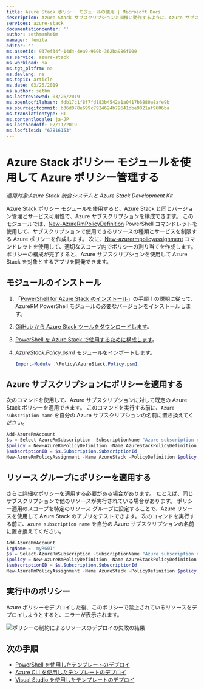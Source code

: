 ```yaml
---
title: Azure Stack ポリシー モジュールの使用 | Microsoft Docs
description: Azure Stack サブスクリプションと同様に動作するように、Azure サブスクリプションを制限する方法を説明します。
services: azure-stack
documentationcenter: ''
author: sethmanheim
manager: femila
editor: ''
ms.assetid: 937ef34f-14d4-4ea9-960b-362ba986f000
ms.service: azure-stack
ms.workload: na
ms.tgt_pltfrm: na
ms.devlang: na
ms.topic: article
ms.date: 03/26/2019
ms.author: sethm
ms.lastreviewed: 03/26/2019
ms.openlocfilehash: fdb17c1f8f7fd183b4542a1a0417b6880a8afe9b
ms.sourcegitcommit: b36d078e699c7924624b79641dbe9021af9606ba
ms.translationtype: HT
ms.contentlocale: ja-JP
ms.lasthandoff: 07/11/2019
ms.locfileid: "67816153"
---
```

# <a name="manage-azure-policy-using-the-azure-stack-policy-module"></a>Azure Stack ポリシー モジュールを使用して Azure ポリシー管理する

*適用対象:Azure Stack 統合システムと Azure Stack Development Kit*

Azure Stack ポリシー モジュールを使用すると、Azure Stack と同じバージョン管理とサービス可用性で、Azure サブスクリプションを構成できます。 このモジュールでは、[New-AzureRmPolicyDefinition](/powershell/module/azurerm.resources/new-azurermpolicydefinition) PowerShell コマンドレットを使用して、サブスクリプションで使用できるリソースの種類とサービスを制限する Azure ポリシーを作成します。 次に、[New-azurermpolicyassignment](/powershell/module/azurerm.resources/new-azurermpolicyassignment) コマンドレットを使用して、適切なスコープ内でポリシーの割り当てを作成します。 ポリシーの構成が完了すると、Azure サブスクリプションを使用して Azure Stack を対象とするアプリを開発できます。

## <a name="install-the-module"></a>モジュールのインストール

1. 「[PowerShell for Azure Stack のインストール](../operator/azure-stack-powershell-install.md)」の手順 1 の説明に従って、AzureRM PowerShell モジュールの必要なバージョンをインストールします。
2. [GitHub から Azure Stack ツールをダウンロードします](../operator/azure-stack-powershell-download.md)。
3. [PowerShell を Azure Stack で使用するために構成します](azure-stack-powershell-configure-user.md)。
4. *AzureStack.Policy.psm1* モジュールをインポートします。


   ```powershell
   Import-Module .\Policy\AzureStack.Policy.psm1
   ```

## <a name="apply-policy-to-azure-subscription"></a>Azure サブスクリプションにポリシーを適用する

次のコマンドを使用して、Azure サブスクリプションに対して既定の Azure Stack ポリシーを適用できます。 このコマンドを実行する前に、`Azure subscription name` を自分の Azure サブスクリプションの名前に置き換えてください。

```powershell
Add-AzureRmAccount
$s = Select-AzureRmSubscription -SubscriptionName "Azure subscription name"
$policy = New-AzureRmPolicyDefinition -Name AzureStackPolicyDefinition -Policy (Get-AzsPolicy)
$subscriptionID = $s.Subscription.SubscriptionId
New-AzureRmPolicyAssignment -Name AzureStack -PolicyDefinition $policy -Scope /subscriptions/$subscriptionID
```

## <a name="apply-policy-to-a-resource-group"></a>リソース グループにポリシーを適用する

さらに詳細なポリシーを適用する必要がある場合があります。 たとえば、同じサブスクリプションで他のリソースが実行されている場合があります。 ポリシー適用のスコープを特定のリソース グループに設定することで、Azure リソースを使用して Azure Stack のアプリをテストできます。 次のコマンドを実行する前に、`Azure subscription name` を自分の Azure サブスクリプションの名前に置き換えてください。

```powershell
Add-AzureRmAccount
$rgName = 'myRG01'
$s = Select-AzureRmSubscription -SubscriptionName "Azure subscription name"
$policy = New-AzureRmPolicyDefinition -Name AzureStackPolicyDefinition -Policy (Get-AzsPolicy)
$subscriptionID = $s.Subscription.SubscriptionId
New-AzureRmPolicyAssignment -Name AzureStack -PolicyDefinition $policy -Scope /subscriptions/$subscriptionID/resourceGroups/$rgName
```

## <a name="policy-in-action"></a>実行中のポリシー

Azure ポリシーをデプロイした後、このポリシーで禁止されているリソースをデプロイしようとすると、エラーが表示されます。

![ポリシーの制約によるリソースのデプロイの失敗の結果](./media/azure-stack-policy-module/image1.png)

## <a name="next-steps"></a>次の手順

* [PowerShell を使用したテンプレートのデプロイ](azure-stack-deploy-template-powershell.md)
* [Azure CLI を使用したテンプレートのデプロイ](azure-stack-deploy-template-command-line.md)
* [Visual Studio を使用したテンプレートのデプロイ](azure-stack-deploy-template-visual-studio.md)
